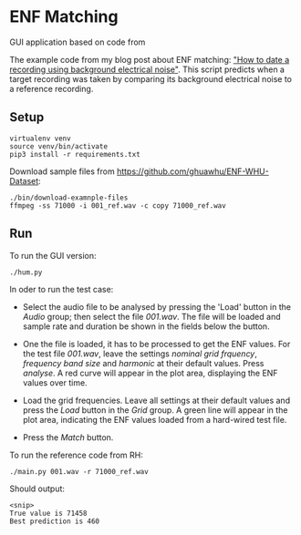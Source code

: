 # ENF Matching

GUI application based on code from

The example code from my blog post about ENF matching: ["How to date a
recording using background electrical
noise"](https://robertheaton.com/enf). This script predicts when a target
recording was taken by comparing its background electrical noise to a
reference recording.


## Setup

```
virtualenv venv
source venv/bin/activate
pip3 install -r requirements.txt
```
Download sample files from https://github.com/ghuawhu/ENF-WHU-Dataset:
```
./bin/download-examnple-files
ffmpeg -ss 71000 -i 001_ref.wav -c copy 71000_ref.wav
```

## Run

To run the GUI version:

```
./hum.py
```

In oder to run the test case:

- Select the audio file to be analysed by pressing the 'Load' button in the
  *Audio* group; then select the file *001.wav*. The file will be loaded and
  sample rate and duration be shown in the fields below the button.

- One the file is loaded, it has to be processed to get the ENF values. For
  the test file *001.wav*, leave the settings *nominal grid frquency*,
  *frequency band size* and *harmonic* at their default values. Press
  *analyse*. A red curve will appear in the plot area, displaying the ENF
  values over time.

- Load the grid frequencies. Leave all settings at their default values and
  press the *Load* button in the *Grid* group. A green line will appear in the
  plot area, indicating the ENF values loaded from a hard-wired test file.

- Press the *Match* button.

To run the reference code from RH:

```
./main.py 001.wav -r 71000_ref.wav
```
Should output:

```
<snip>
True value is 71458
Best prediction is 460
```
